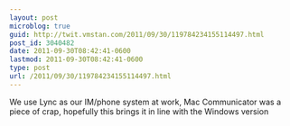 ```yaml
---
layout: post
microblog: true
guid: http://twit.vmstan.com/2011/09/30/119784234155114497.html
post_id: 3040482
date: 2011-09-30T08:42:41-0600
lastmod: 2011-09-30T08:42:41-0600
type: post
url: /2011/09/30/119784234155114497.html
---
```

We use Lync as our IM/phone system at work, Mac Communicator was a piece of crap, hopefully this brings it in line with the Windows version
